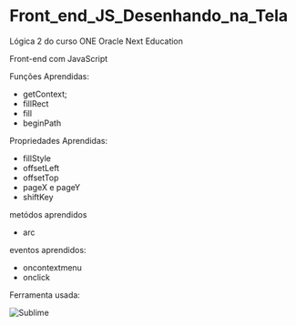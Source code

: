 # Front_end_JS_Desenhando_na_Tela
Lógica 2 do curso ONE Oracle Next Education
<p>Front-end com JavaScript<p>

Funções Aprendidas:
<ul>
<li>getContext;</li>
<li>fillRect</li>
<li>fill</li>
<li>beginPath</li>
</ul>

Propriedades Aprendidas:
<ul>
<li>fillStyle</li>
<li>offsetLeft</li>
<li>offsetTop</li>
<li>pageX e pageY</li>
<li>shiftKey</li>
</ul>

metódos aprendidos
<ul>
<li>arc</li>
</ul>

eventos aprendidos:
<ul>
<li>oncontextmenu</li>
<li>onclick</li>
</ul>

Ferramenta usada:

![Sublime](https://img.shields.io/badge/-sublime%20text%203-0D1117?style=for-the-badge&logo=sublime-text&logoColor=FFA0500&labelColor=0D1117)&nbsp;
